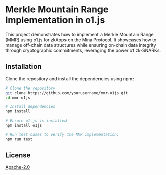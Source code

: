 # Merkle Mountain Range Implementation in o1.js

This project demonstrates how to implement a Merkle Mountain Range (MMR) using o1.js for zkApps on the Mina Protocol. It showcases how to manage off-chain data structures while ensuring on-chain data integrity through cryptographic commitments, leveraging the power of zk-SNARKs.

## Installation

Clone the repository and install the dependencies using npm:

```bash
# Clone the repository
git clone https://github.com/yourusername/mmr-o1js.git
cd mmr-o1js

# Install dependencies
npm install

# Ensure o1.js is installed
npm install o1js

# Run test cases to verify the MMR implementation:
npm run test

```

## License

[Apache-2.0](LICENSE)
